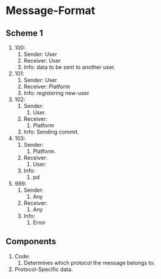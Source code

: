 # Message-Format

## Scheme 1

1. 100:
   1. Sender: User
   2. Receiver: User
   3. Info: data to be sent to another user.
2. 101:
   1. Sender: User
   2. Receiver: Platform
   3. Info: registering new-user
3. 102:
   1. Sender:
      1. User.
   2. Receiver:
      1. Platform
   3. Info: Sending commit.
4. 103:
   1. Sender:
      1. Platform.
   2. Receiver:
      1. User:
   3. Info:
      1. pd
5. 999:
   1. Sender:
      1. Any
   2. Receiver:
      1. Any
   3. Info:
      1. Error

## Components

1. Code:
   1. Determines which protocol the message belongs to.
2. Protocol-Specific data.